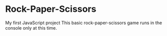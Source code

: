 # Rock-Paper-Scissors
My first JavaScript project
This basic rock-paper-scissors game runs in the console
only at this time.